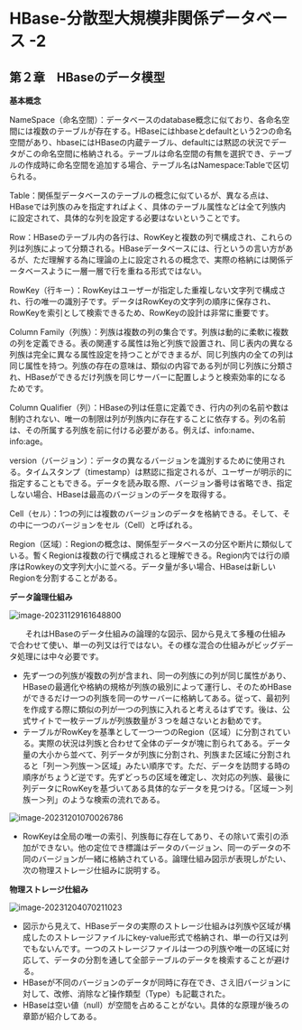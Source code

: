 # HBase-分散型大規模非関係データベース -2

## 第２章　HBaseのデータ模型

**基本概念**

NameSpace（命名空間）：データベースのdatabase概念に似ており、各命名空間には複数のテーブルが存在する。HBaseにはhbaseとdefaultという2つの命名空間があり、hbaseにはHBaseの内蔵テーブル、defaultには黙認の状況でデータがこの命名空間に格納される。テーブルは命名空間の有無を選択でき、テーブルの作成時に命名空間を追加する場合、テーブル名はNamespace:Tableで区切られる。

Table：関係型データベースのテーブルの概念に似ているが、異なる点は、HBaseでは列族のみを指定すればよく、具体のテーブル属性などは全て列族内に設定されて、具体的な列を設定する必要はないということです。

Row：HBaseのテーブル内の各行は、RowKeyと複数の列で構成され、これらの列は列族によって分類される。HBaseデータベースには、行というの言い方があるが、ただ理解する為に理論の上に設定されるの概念で、実際の格納には関係データベースように一層一層で行を重ねる形式ではない。

RowKey（行キー）：RowKeyはユーザーが指定した重複しない文字列で構成され、行の唯一の識別子です。データはRowKeyの文字列の順序に保存され、RowKeyを索引として検索できるため、RowKeyの設計は非常に重要です。

Column Family（列族）：列族は複数の列の集合です。列族は動的に柔軟に複数の列を定義できる。表の関連する属性は殆ど列族で設置され、同じ表内の異なる列族は完全に異なる属性設定を持つことができまるが、同じ列族内の全ての列は同じ属性を持つ。列族の存在の意味は、類似の内容である列が同じ列族に分類され、HBaseができるだけ列族を同じサーバーに配置しようと検索効率的になるためです。

Column Qualifier（列）：HBaseの列は任意に定義でき、行内の列の名前や数は制約されない、唯一の制限は列が列族内に存在することに依存する。列の名前は、その所属する列族を前に付ける必要がある。例えば、info:name、info:age。

version（バージョン）：データの異なるバージョンを識別するために使用される。タイムスタンプ（timestamp）は黙認に指定されるが、ユーザーが明示的に指定することもできる。データを読み取る際、バージョン番号は省略でき、指定しない場合、HBaseは最高のバージョンのデータを取得する。

Cell（セル）：1つの列には複数のバージョンのデータを格納できる。そして、その中に一つのバージョンをセル（Cell）と呼ばれる。

Region（区域）：Regionの概念は、関係型データベースの分区や断片に類似している。暫くRegionは複数の行で構成されると理解できる。Region内では行の順序はRowkeyの文字列大小に並べる。データ量が多い場合、HBaseは新しいRegionを分割することがある。

**データ論理仕組み**

![image-20231129161648800](D:\OneDrive\picture\Typora\image-20231129161648800.png)

　　それはHBaseのデータ仕組みの論理的な図示、図から見えて多種の仕組みで合わせて使い、単一の列又は行ではない。その様な混合の仕組みがビッグデータ処理には中々必要です。

- 先ず一つの列族が複数の列が含まれ、同一の列族にの列が同じ属性があり、HBaseの最適化や格納の規格が列族の級別によって運行し、そのためHBaseができるだけ一つの列族を同一のサーバーに格納してある。従って、最初列を作成する際に類似の列が一つの列族に入れると考えるはずです。後は、公式サイトで一枚テーブルが列族数量が３つを越さないとお勧めです。
- テーブルがRowKeyを基準として一つ一つのRegion（区域）に分割されている。実際の状況は列族と合わせて全体のデータが塊に割られてある。データ量の大小から並べて、列データが列族に分割され、列族また区域に分割されると「列ー＞列族ー＞区域」みたい順序です。ただ、データを訪問する時の順序がちょうど逆です。先ずどっちの区域を確定し、次対応の列族、最後に列データにRowKeyを基づいてある具体的なデータを見つける。「区域ー＞列族ー＞列」のような検索の流れである。

![image-20231201070026786](D:\OneDrive\picture\Typora\image-20231201070026786.png)

- RowKeyは全局の唯一の索引、列族毎に存在してあり、その除いて索引の添加ができない。他の定位でき標識はデータのバージョン、同一のデータの不同のバージョンが一緒に格納されている。論理仕組み図示が表現しがたい、次の物理ストレージ仕組みに説明する。

**物理ストレージ仕組み**

![image-20231204070211023](D:\OneDrive\picture\Typora\image-20231204070211023.png)

- 図示から見えて、HBaseデータの実際のストレージ仕組みは列族や区域が構成したのストレージファイルにkey-value形式で格納され、単一の行又は列でもないんです。一つのストレージファイルは一つの列族や唯一の区域に対応して、データの分割を通して全部テーブルのデータを検索することが避ける。
- HBaseが不同のバージョンのデータが同時に存在でき、さえ旧バージョンに対して、改修、消除など操作類型（Type）も記載された。
- HBaseは空い値（null）が空間を占めることがない。具体的な原理が後ろの章節が紹介してある。
